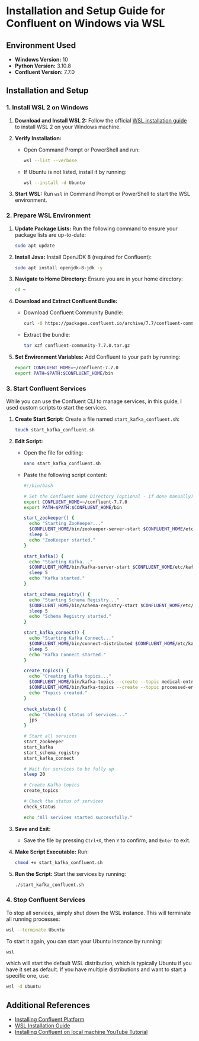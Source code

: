 # Installation and Setup Guide for Confluent on Windows via WSL

## Environment Used

- **Windows Version:** 10
- **Python Version:** 3.10.8
- **Confluent Version:** 7.7.0

## Installation and Setup

### 1. Install WSL 2 on Windows

1. **Download and Install WSL 2:**
Follow the official [WSL installation guide](https://docs.microsoft.com/en-us/windows/wsl/install) to install WSL 2 on your Windows machine.

2. **Verify Installation:**
   - Open Command Prompt or PowerShell and run:
     ```bash
     wsl --list --verbose
     ```
   - If Ubuntu is not listed, install it by running:
     ```bash
     wsl --install -d Ubuntu
     ```

3. **Start WSL:**
Run `wsl` in Command Prompt or PowerShell to start the WSL environment.

### 2. Prepare WSL Environment

1. **Update Package Lists:**
Run the following command to ensure your package lists are up-to-date:
     ```bash
     sudo apt update
     ```

2. **Install Java:**
Install OpenJDK 8 (required for Confluent):
     ```bash
     sudo apt install openjdk-8-jdk -y
     ```

3. **Navigate to Home Directory:**
Ensure you are in your home directory:
     ```bash
     cd ~
     ```

4. **Download and Extract Confluent Bundle:**
   - Download Confluent Community Bundle:
     ```bash
     curl -O https://packages.confluent.io/archive/7.7/confluent-community-7.7.0.tar.gz
     ```
   - Extract the bundle:
     ```bash
     tar xzf confluent-community-7.7.0.tar.gz
     ```

5. **Set Environment Variables:**
Add Confluent to your path by running:
     ```bash
     export CONFLUENT_HOME=~/confluent-7.7.0
     export PATH=$PATH:$CONFLUENT_HOME/bin
     ```

### 3. Start Confluent Services
While you can use the Confluent CLI to manage services, in this guide, I used custom scripts to start the services.

1. **Create Start Script:**
Create a file named `start_kafka_confluent.sh`:
     ```bash
     touch start_kafka_confluent.sh
     ```

2. **Edit Script:**
   - Open the file for editing:
     ```bash
     nano start_kafka_confluent.sh
     ```
   - Paste the following script content:
     ```bash
     #!/bin/bash

     # Set the Confluent Home Directory (optional - if done manually)
     export CONFLUENT_HOME=~/confluent-7.7.0
     export PATH=$PATH:$CONFLUENT_HOME/bin

     start_zookeeper() {
       echo "Starting ZooKeeper..."
       $CONFLUENT_HOME/bin/zookeeper-server-start $CONFLUENT_HOME/etc/kafka/zookeeper.properties > zookeeper.log 2>&1 &
       sleep 5
       echo "ZooKeeper started."
     }

     start_kafka() {
       echo "Starting Kafka..."
       $CONFLUENT_HOME/bin/kafka-server-start $CONFLUENT_HOME/etc/kafka/server.properties > kafka.log 2>&1 &
       sleep 5
       echo "Kafka started."
     }

     start_schema_registry() {
       echo "Starting Schema Registry..."
       $CONFLUENT_HOME/bin/schema-registry-start $CONFLUENT_HOME/etc/schema-registry/schema-registry.properties > schema-registry.log 2>&1 &
       sleep 5
       echo "Schema Registry started."
     }

     start_kafka_connect() {
       echo "Starting Kafka Connect..."
       $CONFLUENT_HOME/bin/connect-distributed $CONFLUENT_HOME/etc/kafka/connect-distributed.properties > kafka-connect.log 2>&1 &
       sleep 5
       echo "Kafka Connect started."
     }

     create_topics() {
       echo "Creating Kafka topics..."
       $CONFLUENT_HOME/bin/kafka-topics --create --topic medical-entries --bootstrap-server localhost:9092 --partitions 1 --replication-factor 1
       $CONFLUENT_HOME/bin/kafka-topics --create --topic processed-entries --bootstrap-server localhost:9092 --partitions 1 --replication-factor 1
       echo "Topics created."
     }

     check_status() {
       echo "Checking status of services..."
       jps
     }

     # Start all services
     start_zookeeper
     start_kafka
     start_schema_registry
     start_kafka_connect

     # Wait for services to be fully up
     sleep 20

     # Create Kafka topics
     create_topics

     # Check the status of services
     check_status

     echo "All services started successfully."
     ```

3. **Save and Exit:**
   - Save the file by pressing `Ctrl+X`, then `Y` to confirm, and `Enter` to exit.

4. **Make Script Executable:**
Run:
     ```bash
     chmod +x start_kafka_confluent.sh
     ```

5. **Run the Script:**
Start the services by running:
     ```bash
     ./start_kafka_confluent.sh
     ```

### 4. Stop Confluent Services

To stop all services, simply shut down the WSL instance. This will terminate all running processes:
   ```bash
   wsl --terminate Ubuntu
   ```


To start it again, you can start your Ubuntu instance by running:
   ```bash
   wsl
   ```
   which will start the default WSL distribution, which is typically Ubuntu if you have it set as default. If you have multiple distributions and want to start a specific one, use:
   ```bash
   wsl -d Ubuntu
   ```
 
## Additional References

- [Installing Confluent Platform](https://docs.confluent.io/platform/current/installation/installing_cp/zip-tar.html)
- [WSL Installation Guide](https://docs.microsoft.com/en-us/windows/wsl/install)
- [Installing Confluent on local machine YouTube Tutorial](https://www.youtube.com/watch?v=D5TSOt3hVTU)